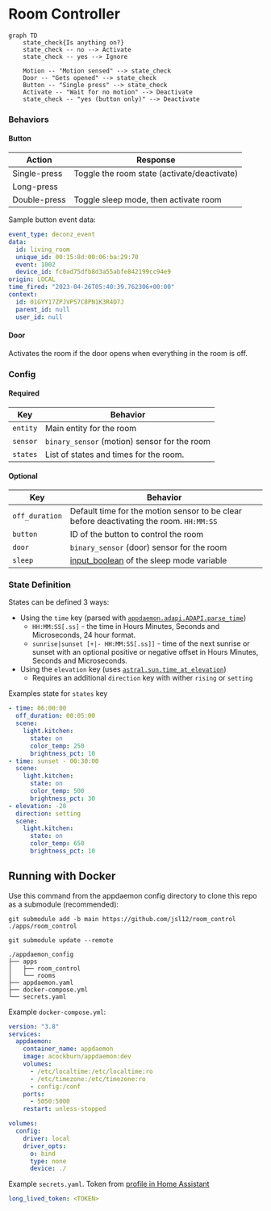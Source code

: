 # Room Controller

```mermaid
graph TD
    state_check{Is anything on?}
    state_check -- no --> Activate
    state_check -- yes --> Ignore

    Motion -- "Motion sensed" --> state_check
    Door -- "Gets opened" --> state_check
    Button -- "Single press" --> state_check
    Activate -- "Wait for no motion" --> Deactivate
    state_check -- "yes (button only)" --> Deactivate
```

### Behaviors

#### Button

| Action       | Response                                    |
|--------------|---------------------------------------------|
| Single-press | Toggle the room state (activate/deactivate) |
| Long-press   |                                             |
| Double-press | Toggle sleep mode, then activate room       |

Sample button event data:

```yaml
event_type: deconz_event
data:
  id: living_room
  unique_id: 00:15:8d:00:06:ba:29:70
  event: 1002
  device_id: fc0ad75dfb8d3a55abfe842199cc94e9
origin: LOCAL
time_fired: "2023-04-26T05:40:39.762306+00:00"
context:
  id: 01GYY17ZPJVP57C8PN1K3R4D7J
  parent_id: null
  user_id: null
```

#### Door

Activates the room if the door opens when everything in the room is off.

### Config

#### Required

| Key      | Behavior                                     |
|----------|----------------------------------------------|
| `entity` | Main entity for the room                     |
| `sensor` | `binary_sensor` (motion) sensor for the room |
| `states`  | List of states and times for the room.      |

#### Optional

| Key            | Behavior                                                                                |
|----------------|-----------------------------------------------------------------------------------------|
| `off_duration` | Default time for the motion sensor to be clear before deactivating the room. `HH:MM:SS` |
| `button`       | ID of the button to control the room                                                    |
| `door`         | `binary_sensor` (door) sensor for the room                                              |
| `sleep`        | [input_boolean] of the sleep mode variable                                              |

[input_boolean]: https://www.home-assistant.io/integrations/input_boolean/

### State Definition

States can be defined 3 ways:
- Using the `time` key (parsed with [`appdaemon.adapi.ADAPI.parse_time`])
    - `HH:MM:SS[.ss]` - the time in Hours Minutes, Seconds and Microseconds, 24 hour format.
    - `sunrise|sunset [+|- HH:MM:SS[.ss]]` - time of the next sunrise or sunset with an optional positive or negative offset in Hours Minutes, Seconds and Microseconds.
- Using the `elevation` key (uses [`astral.sun.time_at_elevation`])
  - Requires an additional `direction` key with wither `rising` or `setting`

Examples state for `states` key

```yaml
- time: 06:00:00
  off_duration: 00:05:00
  scene:
    light.kitchen:
      state: on
      color_temp: 250
      brightness_pct: 10
- time: sunset - 00:30:00
  scene:
    light.kitchen:
      state: on
      color_temp: 500
      brightness_pct: 30
- elevation: -20
  direction: setting
  scene:
    light.kitchen:
      state: on
      color_temp: 650
      brightness_pct: 10
```

[`appdaemon.adapi.ADAPI.parse_time`]: https://appdaemon.readthedocs.io/en/latest/AD_API_REFERENCE.html#appdaemon.adapi.ADAPI.parse_time
[`astral.sun.time_at_elevation`]: https://astral.readthedocs.io/en/latest/package.html#astral.sun.time_at_elevation

## Running with Docker

Use this command from the appdaemon config directory to clone this repo as a submodule (recommended):

```
git submodule add -b main https://github.com/jsl12/room_control ./apps/room_control
```

```
git submodule update --remote
```

```shell
./appdaemon_config
├── apps
│   ├── room_control
│   └── rooms
├── appdaemon.yaml
├── docker-compose.yml
└── secrets.yaml
```

Example `docker-compose.yml`:

```yaml
version: "3.8"
services:
  appdaemon:
    container_name: appdaemon
    image: acockburn/appdaemon:dev
    volumes:
      - /etc/localtime:/etc/localtime:ro
      - /etc/timezone:/etc/timezone:ro
      - config:/conf
    ports:
      - 5050:5000
    restart: unless-stopped

volumes:
  config:
    driver: local
    driver_opts:
      o: bind
      type: none
      device: ./
```

Example `secrets.yaml`. Token from [profile in Home Assistant](http://homeassistant:8123/profile)

```yaml
long_lived_token: <TOKEN>
```
